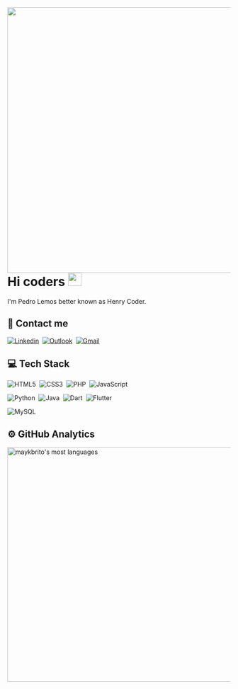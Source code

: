 <img align="right" height="600em" src="https://raw.githubusercontent.com/gist/henry-coder/e93e0a63891fa459796fa34248074de3/raw/2e5be62894b6c9bb93e1ffda84e30e3bfc018067/githubcard.svg"/>

<h1 align="left"> Hi coders <img src="https://raw.githubusercontent.com/kaueMarques/kaueMarques/master/hi.gif" width="30px"></h1>

<p align="left">I'm Pedro Lemos better known as Henry Coder.</p>

## 📩 Contact me

[![Linkedin](https://img.shields.io/badge/LinkedIn-0077B5?style=for-the-badge&logo=linkedin&logoColor=white)](https://www.linkedin.com/in/henry-lemos/)&nbsp;
[![Outlook](https://img.shields.io/badge/Microsoft_Outlook-0078D4?style=for-the-badge&logo=microsoft-outlook&logoColor=white)](mailto:henry-lemos@hotmail.com.br)&nbsp;
[![Gmail](https://img.shields.io/badge/Gmail-D14836?style=for-the-badge&logo=gmail&logoColor=white)](mailto:phpl2504@gmail.com)&nbsp;


## 💻 Tech Stack

![HTML5](https://img.shields.io/badge/HTML5-E34F26?style=for-the-badge&logo=html5&logoColor=white)&nbsp;
![CSS3](https://img.shields.io/badge/CSS3-1572B6?style=for-the-badge&logo=css3&logoColor=white)&nbsp;
![PHP](https://img.shields.io/badge/PHP-777BB4?style=for-the-badge&logo=php&logoColor=white)&nbsp;
![JavaScript](https://img.shields.io/badge/JavaScript-F7DF1E?style=for-the-badge&logo=javascript&logoColor=black)&nbsp;

![Python](https://img.shields.io/badge/Python-14354C?style=for-the-badge&logo=python&logoColor=white)&nbsp;
![Java](https://img.shields.io/badge/Java-ED8B00?style=for-the-badge&logo=java&logoColor=white)&nbsp;
![Dart](https://img.shields.io/badge/Dart-0175C2?style=for-the-badge&logo=dart&logoColor=white)&nbsp;
![Flutter](https://img.shields.io/badge/Flutter-02569B?style=for-the-badge&logo=flutter&logoColor=white)&nbsp;

![MySQL](https://img.shields.io/badge/MySQL-00000F?style=for-the-badge&logo=mysql&logoColor=white)&nbsp;

## ⚙️ GitHub Analytics

<p align="left">
<img width="530em" src="https://github-readme-stats.vercel.app/api/top-langs/?username=henry-coder&layout=compact&theme=vision-friendly-dark" alt="maykbrito's most languages"/>
</p>
